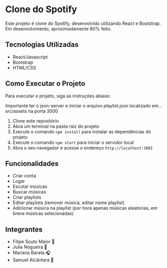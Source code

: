 # Clone do Spotify

Este projeto é clone do Spotify, desenvolvido utilizando React e Bootstrap.
Em desenvolvimento, aproximadamente 80% feito.

## Tecnologias Utilizadas

- React/Javascript
- Bootstrap
- HTML/CSS

## Como Executar o Projeto

Para executar o projeto, siga as instruções abaixo:

Importante ter o json-server e iniciar o arquivo playlist.json localizado em... src/assets na porta 3000
1. Clone este repositório
2. Abra um terminal na pasta raiz do projeto
3. Execute o comando `npm install` para instalar as dependências do projeto
4. Execute o comando `npm start` para iniciar o servidor local
5. Abra o seu navegador e acesse o endereço `http://localhost:3001`

## Funcionalidades

- Criar conta
- Logar
- Escutar músicas
- Buscar músicas
- Criar playlists
- Editar playlists (remover música, editar nome playlist)
- Adicionar música na playlist (por hora apenas músicas aleatorias, em breve músicas selecionadas)

## Integrantes

- Filipe Souto Maior 🎤
- Julia Nogueira 🎵
- Mariana Barata 🎧
- Samuel Alcântara 🎹
